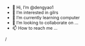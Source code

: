 - 👋 Hi, I’m @dengyao1
- 👀 I’m interested in gilrs
- 🌱 I’m currently learning computer
- 💞️ I’m looking to collaborate on ...
- 📫 How to reach me ...

<!---
dengyao1/dengyao1 is a ✨ special ✨ repository because its `README.md` (this file) appears on your GitHub profile.
You can click the Preview link to take a look at your changes.
--->
/
